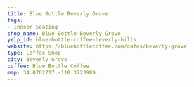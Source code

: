 ```yaml
---
title: Blue Bottle Beverly Grove
tags:
- Indoor Seating
shop_name: Blue Bottle Beverly Grove
yelp_id: blue-bottle-coffee-beverly-hills
website: https://bluebottlecoffee.com/cafes/beverly-grove
type: Coffee Shop
city: Beverly Grove
coffee: Blue Bottle Coffee
map: 34.0762717,-118.3723989
---
```

